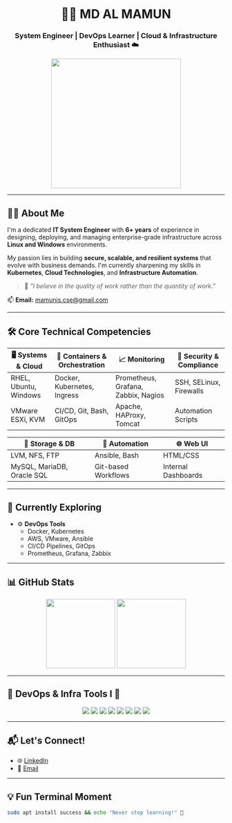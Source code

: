 <!-- GitHub Profile README -->

<h1 align="center">👨‍💻 MD AL MAMUN</h1>
<h3 align="center">System Engineer | DevOps Learner | Cloud & Infrastructure Enthusiast ☁️</h3>

<p align="center">
  <img src="https://raw.githubusercontent.com/rajput2107/rajput2107/master/dev.gif" width="300" />
</p>

---

## 🧑‍💼 About Me

I'm a dedicated **IT System Engineer** with **6+ years** of experience in designing, deploying, and managing enterprise-grade infrastructure across **Linux and Windows** environments.

My passion lies in building **secure, scalable, and resilient systems** that evolve with business demands. I'm currently sharpening my skills in **Kubernetes**, **Cloud Technologies**, and **Infrastructure Automation**.

> 💬 _"I believe in the quality of work rather than the quantity of work."_

📫 **Email:** [mamunis.cse@gmail.com](mailto:mamunis.cse@gmail.com)

---

## 🛠️ Core Technical Competencies

| 🖥️ Systems & Cloud | 🐳 Containers & Orchestration | 📈 Monitoring | 🔐 Security & Compliance |
|-------------------|-------------------------------|---------------|--------------------------|
| RHEL, Ubuntu, Windows | Docker, Kubernetes, Ingress | Prometheus, Grafana, Zabbix, Nagios | SSH, SELinux, Firewalls |
| VMware ESXi, KVM | CI/CD, Git, Bash, GitOps | Apache, HAProxy, Tomcat | Automation Scripts |

| 💾 Storage & DB | 🧰 Automation | 🌐 Web UI |
|------------------|--------------|----------|
| LVM, NFS, FTP | Ansible, Bash | HTML/CSS |
| MySQL, MariaDB, Oracle SQL | Git-based Workflows | Internal Dashboards |

---

## 🔭 Currently Exploring

- ⚙️ **DevOps Tools**
    - Docker, Kubernetes
    - AWS, VMware, Ansible
    - CI/CD Pipelines, GitOps
    - Prometheus, Grafana, Zabbix  

---

## 📊 GitHub Stats

<p align="center">
  <img src="https://github-readme-stats.vercel.app/api?username=mamun&show_icons=true&theme=radical" height="160" />
  <img src="https://github-readme-stats.vercel.app/api/top-langs/?username=mamun&layout=compact&theme=radical" height="160" />
</p>

---

## 🚀 DevOps & Infra Tools I 💙

<p align="center">
  <img src="https://img.shields.io/badge/Docker-2496ED?logo=docker&logoColor=white&style=for-the-badge" />
  <img src="https://img.shields.io/badge/Kubernetes-326CE5?logo=kubernetes&logoColor=white&style=for-the-badge" />
  <img src="https://img.shields.io/badge/Linux-FCC624?logo=linux&logoColor=black&style=for-the-badge" />
  <img src="https://img.shields.io/badge/Prometheus-E6522C?logo=prometheus&logoColor=white&style=for-the-badge" />
  <img src="https://img.shields.io/badge/Grafana-F46800?logo=grafana&logoColor=white&style=for-the-badge" />
  <img src="https://img.shields.io/badge/Ansible-EE0000?logo=ansible&logoColor=white&style=for-the-badge" />
  <img src="https://img.shields.io/badge/Git-F05032?logo=git&logoColor=white&style=for-the-badge" />
  <img src="https://img.shields.io/badge/VMware-607078?logo=vmware&logoColor=white&style=for-the-badge" />
</p>

---

## 📬 Let's Connect!

- 🌐 [LinkedIn](https://www.linkedin.com/in/mamuniscse)  
- 📩 [Email](mailto:mamunis.cse@gmail.com)

---

## 💡 Fun Terminal Moment

```bash
sudo apt install success && echo "Never stop learning!" 🌱
